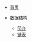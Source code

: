 * [首页](/?id=Welcome)

* 数据结构
  * [简介](/modules/arithmetic/datastructure/index.md)
  * [链表](/modules/arithmetic/datastructure/linearlist.md)